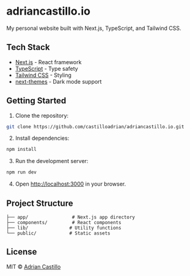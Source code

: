 # adriancastillo.io

My personal website built with Next.js, TypeScript, and Tailwind CSS.

## Tech Stack

- [Next.js](https://nextjs.org/) - React framework
- [TypeScript](https://www.typescriptlang.org/) - Type safety
- [Tailwind CSS](https://tailwindcss.com/) - Styling
- [next-themes](https://github.com/pacocoursey/next-themes) - Dark mode support

## Getting Started

1. Clone the repository:
```bash
git clone https://github.com/castilloadrian/adriancastillo.io.git
```

2. Install dependencies:
```bash
npm install
```

3. Run the development server:
```bash
npm run dev
```

4. Open [http://localhost:3000](http://localhost:3000) in your browser.

## Project Structure

```
├── app/                # Next.js app directory
├── components/         # React components
├── lib/               # Utility functions
└── public/            # Static assets
```

## License

MIT © [Adrian Castillo](https://github.com/castilloadrian)
